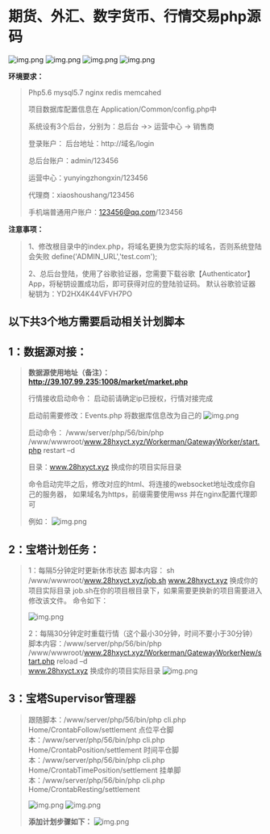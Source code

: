 # 期货、外汇、数字货币、行情交易php源码

![img.png](mdPng/1.png)
![img.png](mdPng/2.png)
![img.png](mdPng/3.png)
![img.png](mdPng/4.png)

**环境要求：**

> Php5.6  mysql5.7 nginx redis memcahed
>
> 项目数据库配置信息在 Application/Common/config.php中
>
> 系统设有3个后台，分别为：总后台 ->> 运营中心 -> 销售商
> 
> 登录账户： 后台地址：http://域名/login
> 
> 总后台账户：admin/123456 
>
> 运营中心：yunyingzhongxin/123456 
> 
> 代理商：xiaoshoushang/123456 
> 
> 手机端普通用户账户：123456@qq.com/123456


**注意事项：**

> 1、修改根目录中的index.php，将域名更换为您实际的域名，否则系统登陆会失败  define('ADMIN_URL','test.com');
>
> 2、总后台登陆，使用了谷歌验证器，您需要下载谷歌【Authenticator】 App，将秘钥设置成功后，即可获得对应的登陆验证码。
> 默认谷歌验证器秘钥为：YD2HX4K44VFVH7PO


## 以下共3个地方需要启动相关计划脚本

## 1：数据源对接：
> **数据源使用地址（备注）：http://39.107.99.235:1008/market/market.php**
>
> 行情接收启动命令： 启动前请确定ip已授权，行情对接完成
>
> 启动前需要修改：Events.php 将数据库信息改为自己的
> ![img.png](mdPng/img.png)
>
> 启动命令： /www/server/php/56/bin/php
> /www/wwwroot/www.28hxyct.xyz/Workerman/GatewayWorker/start.php restart
> –d
>
> 目录：www.28hxyct.xyz 换成你的项目实际目录
>
> 命令启动完毕之后，修改对应的html、将连接的websocket地址改成你自己的服务器， 如果域名为https，前缀需要使用wss
> 并在nginx配置代理即可
>
> 例如：
> ![img.png](mdPng/img_1.png)


## 2：宝塔计划任务：

> 1：每隔5分钟定时更新休市状态 	脚本内容：
>     sh /www/wwwroot/www.28hxyct.xyz/job.sh 	www.28hxyct.xyz 换成你的项目实际目录 	job.sh在你的项目根目录下，如果需要更换新的项目需要进入修改该文件。
>     命令如下：
>
> ![img.png](mdPng/img_2.png)
>
> 2：每隔30分钟定时重载行情（这个最小30分钟，时间不要小于30分钟）
> 	脚本内容：/www/server/php/56/bin/php
> /www/wwwroot/www.28hxyct.xyz/Workerman/GatewayWorkerNew/start.php reload –d <br>www.28hxyct.xyz 换成你的项目实际目录
> ![img.png](mdPng/img_3.png)



## 3：宝塔Supervisor管理器

> 跟随脚本：/www/server/php/56/bin/php cli.php Home/CrontabFollow/settlement
> 点位平仓脚本：/www/server/php/56/bin/php cli.php Home/CrontabPosition/settlement
> 时间平仓脚本：/www/server/php/56/bin/php cli.php Home/CrontabTimePosition/settlement
> 挂单脚本：/www/server/php/56/bin/php cli.php Home/CrontabResting/settlement
>
> ![img.png](mdPng/img_4.png)
> ![img.png](mdPng/img_5.png)
> 
> **添加计划步骤如下：**
> ![img.png](mdPng/img_6.png)


